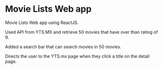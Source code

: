 # Movie Lists Web app

Movie Lists Web app using ReactJS. 

Used API from YTS.MX and retrieve 50 movies that have over than rating of 9. 

Added a search bar that can search movies in 50 movies.

Directs the user to the YTS.mx page when they click a title on the detail page.
